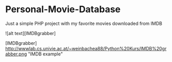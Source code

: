 # Personal-Movie-Database
Just a simple PHP project with my favorite movies downloaded from IMDB

![alt text][IMDBgrabber]

[IMDBgrabber] http://wwwlab.cs.univie.ac.at/~weinbachea88/Python%20Kurs/IMDB%20grabber.png "IMDB example"
